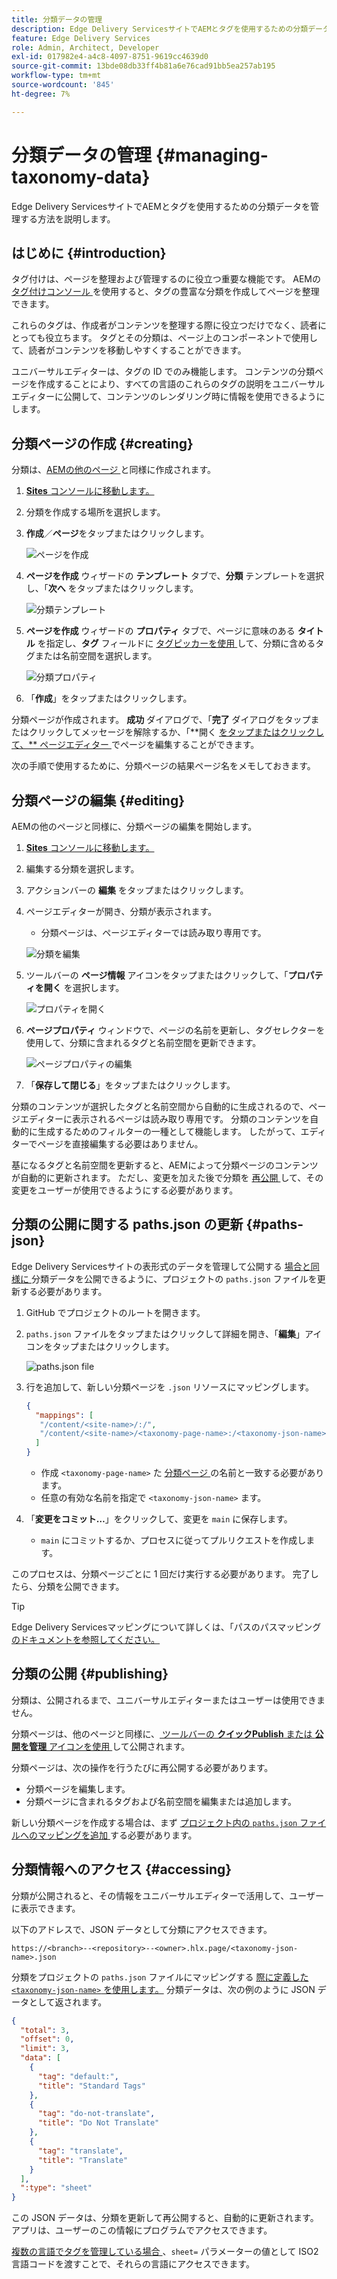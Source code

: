 ```yaml
---
title: 分類データの管理
description: Edge Delivery ServicesサイトでAEMとタグを使用するための分類データを管理する方法を説明します。
feature: Edge Delivery Services
role: Admin, Architect, Developer
exl-id: 017982e4-a4c8-4097-8751-9619cc4639d0
source-git-commit: 13bde08db33ff4b81a6e76cad91bb5ea257ab195
workflow-type: tm+mt
source-wordcount: '845'
ht-degree: 7%

---
```


# 分類データの管理 {#managing-taxonomy-data}

Edge Delivery ServicesサイトでAEMとタグを使用するための分類データを管理する方法を説明します。

## はじめに {#introduction}

タグ付けは、ページを整理および管理するのに役立つ重要な機能です。 AEMの [ タグ付けコンソール ](/help/sites-cloud/administering/tags.md#tagging-console) を使用すると、タグの豊富な分類を作成してページを整理できます。

これらのタグは、作成者がコンテンツを整理する際に役立つだけでなく、読者にとっても役立ちます。 タグとその分類は、ページ上のコンポーネントで使用して、読者がコンテンツを移動しやすくすることができます。

ユニバーサルエディターは、タグの ID でのみ機能します。 コンテンツの分類ページを作成することにより、すべての言語のこれらのタグの説明をユニバーサルエディターに公開して、コンテンツのレンダリング時に情報を使用できるようにします。

## 分類ページの作成 {#creating}

分類は、[AEMの他のページ ](/help/sites-cloud/authoring/sites-console/creating-pages.md) と同様に作成されます。

1. [**Sites** コンソールに移動します。](/help/sites-cloud/authoring/sites-console/introduction.md)

1. 分類を作成する場所を選択します。

1. **作成**／**ページ**&#x200B;をタップまたはクリックします。

   ![ページを作成](assets/taxonomy/create-page.png)

1. **ページを作成** ウィザードの **テンプレート** タブで、**分類** テンプレートを選択し、「**次へ** をタップまたはクリックします。

   ![ 分類テンプレート ](assets/taxonomy/taxonomy-template.png)

1. **ページを作成** ウィザードの **プロパティ** タブで、ページに意味のある **タイトル** を指定し、**タグ** フィールドに [ タグピッカーを使用 ](/help/sites-cloud/authoring/sites-console/tags.md) して、分類に含めるタグまたは名前空間を選択します。

   ![ 分類プロパティ ](assets/taxonomy/create-page-wizard-properties.png)

1. 「**作成**」をタップまたはクリックします。

分類ページが作成されます。 **成功** ダイアログで、「**完了** ダイアログをタップまたはクリックしてメッセージを解除するか、「**開く [ をタップまたはクリックして、** ページエディター ](/help/sites-cloud/authoring/page-editor/introduction.md) でページを編集することができます。

次の手順で使用するために、分類ページの結果ページ名をメモしておきます。

## 分類ページの編集 {#editing}

AEMの他のページと同様に、分類ページの編集を開始します。

1. [**Sites** コンソールに移動します。](/help/sites-cloud/authoring/sites-console/introduction.md)

1. 編集する分類を選択します。

1. アクションバーの **編集** をタップまたはクリックします。

1. ページエディターが開き、分類が表示されます。

   * 分類ページは、ページエディターでは読み取り専用です。

   ![ 分類を編集 ](assets/taxonomy/edit-page.png)

1. ツールバーの **ページ情報** アイコンをタップまたはクリックして、「**プロパティを開く** を選択します。

   ![ プロパティを開く ](assets/taxonomy/open-properties.png)

1. **ページプロパティ** ウィンドウで、ページの名前を更新し、タグセレクターを使用して、分類に含まれるタグと名前空間を更新できます。

   ![ ページプロパティの編集 ](assets/taxonomy/edit-properties.png)

1. 「**保存して閉じる**」をタップまたはクリックします。

分類のコンテンツが選択したタグと名前空間から自動的に生成されるので、ページエディターに表示されるページは読み取り専用です。 分類のコンテンツを自動的に生成するためのフィルターの一種として機能します。 したがって、エディターでページを直接編集する必要はありません。

基になるタグと名前空間を更新すると、AEMによって分類ページのコンテンツが自動的に更新されます。 ただし、変更を加えた後で分類を [ 再公開 ](#publishing) して、その変更をユーザーが使用できるようにする必要があります。

## 分類の公開に関する paths.json の更新 {#paths-json}

Edge Delivery Servicesサイトの表形式のデータを管理して公開する [ 場合と同様に ](/help/edge/wysiwyg-authoring/tabular-data.md) 分類データを公開できるように、プロジェクトの `paths.json` ファイルを更新する必要があります。

1. GitHub でプロジェクトのルートを開きます。

1. `paths.json` ファイルをタップまたはクリックして詳細を開き、「**編集**」アイコンをタップまたはクリックします。

   ![paths.json file](assets/taxonomy/paths-json.png)

1. 行を追加して、新しい分類ページを `.json` リソースにマッピングします。

   ```json
   {
     "mappings": [
      "/content/<site-name>/:/",
      "/content/<site-name>/<taxonomy-page-name>:/<taxonomy-json-name>.json"
     ]
   }
   ```

   * 作成 `<taxonomy-page-name>` た [ 分類ページ ](#creating) の名前と一致する必要があります。
   * 任意の有効な名前を指定で `<taxonomy-json-name>` ます。

1. 「**変更をコミット…**」をクリックして、変更を `main` に保存します。

   * `main` にコミットするか、プロセスに従ってプルリクエストを作成します。

このプロセスは、分類ページごとに 1 回だけ実行する必要があります。 完了したら、分類を公開できます。

>[!TIP]
>
>Edge Delivery Servicesマッピングについて詳しくは、「パスのパスマッピング [ のドキュメントを参照してください。](/help/edge/wysiwyg-authoring/path-mapping.md)

## 分類の公開 {#publishing}

分類は、公開されるまで、ユニバーサルエディターまたはユーザーは使用できません。

分類ページは、他のページと同様に、[ ツールバーの **クイックPublish** または **公開を管理** アイコンを使用 ](/help/sites-cloud/authoring/sites-console/publishing-pages.md) して公開されます。

分類ページは、次の操作を行うたびに再公開する必要があります。

* 分類ページを編集します。
* 分類ページに含まれるタグおよび名前空間を編集または追加します。

新しい分類ページを作成する場合は、まず [ プロジェクト内の `paths.json` ファイルへのマッピングを追加 ](#paths-json) する必要があります。

## 分類情報へのアクセス {#accessing}

分類が公開されると、その情報をユニバーサルエディターで活用して、ユーザーに表示できます。

以下のアドレスで、JSON データとして分類にアクセスできます。

`https://<branch>--<repository>--<owner>.hlx.page/<taxonomy-json-name>.json`

分類をプロジェクトの `paths.json` ファイルにマッピングする [ 際に定義した `<taxonomy-json-name>` を使用します。](#paths-json) 分類データは、次の例のように JSON データとして返されます。

```json
{
  "total": 3,
  "offset": 0,
  "limit": 3,
  "data": [
    {
      "tag": "default:",
      "title": "Standard Tags"
    },
    {
      "tag": "do-not-translate",
      "title": "Do Not Translate"
    },
    {
      "tag": "translate",
      "title": "Translate"
    }
  ],
  ":type": "sheet"
}
```

この JSON データは、分類を更新して再公開すると、自動的に更新されます。 アプリは、ユーザーのこの情報にプログラムでアクセスできます。

[ 複数の言語でタグを管理している場合 ](/help/sites-cloud/administering/tags.md#managing-tags-in-different-languages)、`sheet=` パラメーターの値として ISO2 言語コードを渡すことで、それらの言語にアクセスできます。
